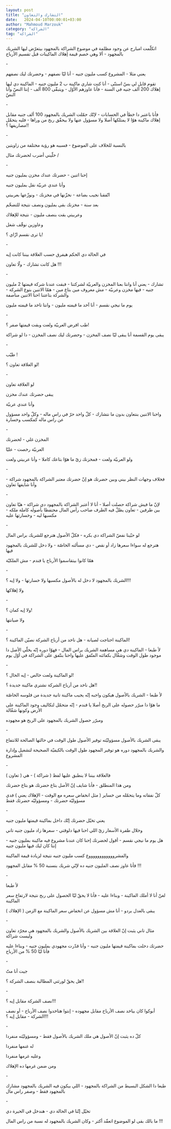 ```yaml
---
layout: post
title: "التشارك والتعاون"
date:   2024-04-10T00:00:01+03:00
author: "Mahmoud Marzouk"
category: "الشراكة"
tag: "الشراكة"
---
```



اتكلّمت امبارح عن وجود مظلمة في موضوع الشراكة بالمجهود
بيتعرّض ليها الشريك بالمجهود - ألا وهي خصم قيمة إهلاك الماكينات قبل تقسيم
الأرباح

\-

يعني مثلا - المشروع كسب مليون جنيه - أنا ليّا نصفهم -
وحضرتك ليك نصفهم

تقوم قايل لي بسّ استنّى - أنا كنت شاري ماكينة ب 2 مليون
جنيه - الماكينة دي ليها إهلاك 200 ألف جنيه في السنة - فأنا عاوزهم
الأوّل - ويتبقّى 800 ألف - إنتا النصّ وأنا النصّ

\-

فأنا باعتبر دا خطأ في الحسابات - لإنّك حمّلت الشريك
بالمجهود 100 ألف جنيه مقابل إهلاك ماكينة هوّا لا يمتلكها أصلا ولا مسؤول
عنها ولا بيحقّق ربح من وراها - فليه يتحمّل مصاريفها ؟!!

\-

بالنسبة للخلاف على الموضوع - فسببه هو رؤية مختلفة من
زاويتين

خلّيني أضرب لحضرتك مثال /

\-

إحنا اتنين - حضرتك عندك مخزن بمليون جنيه

وأنا عندي عربيّة نقل بمليون جنيه

اتّفقنا نجيب بضاعة - نخزّنها في مخزنك - ونوزّعها
بعربيتي

بعد سنة - مخزنك بقى بمليون ونصف نتيجة للتضخّم

وعربيتي بقت بنصف مليون - نتيجة للإهلاك

وعاوزين نوقّف شغل

يا ترى نقسم ازّاي ؟!

\-

في الحالة دي الحكم هيفرق حسب العلاقة بيننا كانت
إيه

هل كانت تشارك - ولّا تعاون !!!

\-

تشارك - يعني أنا وانتا بعنا المخزن والعربيّة لشركتنا -
فبقت عندنا شركة قيمتها 2 مليون جنيه - فيها مخزن وعربيّة - مش معروف مين
بتاع مين - همّا الاتنين بتوع الشركة - والشركة بتاعتنا احنا الاتنين
مناصفة

يوم ما نيجي نقسم - أنا آخد ما قيمته مليون - وانتا تاخد
ما قيمته مليون

\-

طب افرض العربيّة ولعت وبقت قيمتها صفر ؟!

يبقى يوم القسمة أنا يبقى ليّا نصف المخزن - وحضرتك ليك نصف
المخزن - دا لو شراكة

\-

طيّب !

لو العلاقة تعاون ؟!

\-

لو العلاقة تعاون

يبقى حضرتك عندك مخزن

وأنا عندي عربيّة

واحنا الاتنين بنتعاون بدون ما نتشارك - كلّ واحد حرّ في راس
ماله - وكلّ واحد مسؤول عن راس ماله كمكسب وخسارة

\-

المخزن غلي - لحضرتك

العربيّة رخصت - عليّا

ولو العربيّة ولعت - فمخزنك زيّ ما هوّا بتاعك كاملا - وأنا
عربيتي ولعت

\-

فخلاف وجهات النظر بيني وبين حضرتك هو إنّ حضرتك معتبر
الشراكة بالمجهود شراكة - وأنا شايفها تعاون

\-

لإنّ ما فيش شراكة حصلت أصلا - أنا لا أعتبر الشراكة
بالمجهود دي شراكة - هيّا تعاون بين طرفين - تعاون يظلّ فيه الطرف صاحب رأس
المال محتفظا بأصوله كاملة ملكه - مكسبها ليه - وخسارتها عليه

\-

لو حبّينا نفضّ الشراكة دي بكره - فكلّ الأصول هترجع للشريك
براس المال

هترجع له سواءا سعرها زاد أو نقص - دي مسألته الخاصّة - ولا
دخل للشريك بالمجهود فيها

همّا كانوا بيتقاسموا الأرباح يا فندم - مش الملكيّة

\-

الشريك بالمجهود لا دخل له بالأصول مكسبها ولا خسارتها -
ولا إيه ؟!!!

ولا إهلاكها

\-

ولا إيه كمان ؟!

ولا صيانتها

\-

الماكينة احتاجت لصيانة - هل ناخد من أرباح الشركة نصيّن
الماكينة ؟!

لأ طبعا - الماكينة دي هي مساهمة الشريك براس المال - فهوّا
دوره إنّه يخلّي الأصل دا موجود طول الوقت وشغّال بكفائته المتّفق عليها واحنا
بنتّفق على الشراكة في أوّل يوم

\-

لو الماكينة ولعت خالص - إيه الحال ؟!

هل ناخد من أرباح الشركة نشتري ماكينة جديدة ؟!!

لأ طبعا - الشريك بالأصول هيكون واجبه إنّه يجيب ماكينة
تانية جديدة من فلوسه الخاصّة

ما هوّا دا مبرّر حصوله على الربح أصلا يا فندم - إنّه متحمّل
لتكاليف وجود الماكينة على الأرض وكونها شغّالة

ومبرّر حصول الشريك بالمجهود على الربح هو مجهوده

\-

يبقى الشريك بالأصول مسؤوليّته توفير الأصول طول الوقت في
حالتها الصالحة للانتفاع

والشريك بالمجهود دوره هو توفير المجهود طول الوقت
بالكيفيّة الصحيحة لتشغيل وإدارة المشروع

\-

فالعلاقة بيننا لا ينطبق عليها لفظ ( شراكة ) - هي (
تعاون )

ومن هذا المنطلق - فأنا شايف إنّ الأصل بتاع حضرتك هو بتاع
حضرتك

كلّ نفقاته وما يتحمّله من خساير ( مثل انخفاض سعره مع
الوقت - الإهلاك يعني ) فدي مسؤوليّة حضرتك - ومسؤوليّه حضرتك فقط

\-

يعني تخيّل حضرتك إنّك داخل بماكينة قيمتها مليون
جنيه

وخلال طفرة الأسعار زيّ اللي احنا فيها دلوقتي - سعرها زاد
مليون جنيه تاني

هل يوم ما نيجي نقسم - أقول لحضرتك إحنا كان عندنا مشروع
فيه ماكينة بمليون جنيه - إنتا كان ليك فيها مليون جنيه

والمشرووووووووووووع كسب مليون جنيه نتيجة لزيادة قيمة
الماكينة

فأنا عاوز نصف المليون جنيه ده لإنّي شريك بنسنبة 50 %
مقابل المجهود !!!

\-

لأ طبعا

لغنّ أنا لا أملك الماكينة - وبناءا عليه - فأنا لا يحقّ ليّا
الحصول على ربح نتيجة لارتفاع سعر الماكينة

يبقى بالعدل بردو - أنا مش مسؤول عن انخفاض سعر الماكينة
مع الزمن ( الإهلاك )

\-

مثال تاني يثبت إنّ العلاقة بين الشريك بالأصول والشريك
بالمجهود هي مجرّد تعاون وليست شراكة

حضرتك دخلت بماكينة قيمتها مليون جنيه - وأنا قدّرت مجهودي
بمليون جنيه - وبناءا عليه فأنا ليّا 50 % من الأرباح

\-

جيت أنا متّ

هل يحقّ لورثتي المطالبة بنصف الشركة ؟!!

\-

نصف الشركة مقابل إيه ؟!!!

أبوكوا كان بياخد نصف الأرباح مقابل مجهوده - إنتوا
هتاخدوا نصف الأرباح - أو نصف الشركة - مقابل إيه ؟!!!

\-

كلّ ده يثبت إنّ الأصول هي ملك الشريك بالأصول فقط -
ومسؤوليّته منفردا

له غنمها منفردا

وعليه غرمها منفردا

ومن ضمن غرمها ده الإهلاك

\-

طبعا دا الشكل البسيط من الشراكة بالمجهود - اللي بيكون
فيه الشريك بالمجهود مشارك بالمجهود فقط - وصفر راس مال

\-

تخيّل إنّنا في الحالة دي - هندخل في الحيرة دي

ما بالك بقى لو الموضوع اتعقّد أكتر - وكان الشريك بالمجهود
له نسبة من راس المال !!!
